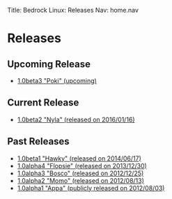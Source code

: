 Title: Bedrock Linux: Releases
Nav:   home.nav

Releases
========

Upcoming Release
----------------

- [1.0beta3 "Poki" (upcoming)](1.0beta3/)

Current Release
---------------

- [1.0beta2 "Nyla" (released on 2016/01/16)](1.0beta2/)

Past Releases
-------------

- [1.0beta1 "Hawky" (released on 2014/06/17)](1.0beta1/)
- [1.0alpha4 "Flopsie" (released on 2013/12/30)](1.0alpha4/)
- [1.0alpha3 "Bosco" (released on 2012/12/25)](1.0alpha3/)
- [1.0alpha2 "Momo" (released on 2012/08/13)](1.0alpha2/)
- [1.0alpha1 "Appa" (publicly released on 2012/08/03)](1.0alpha1/)
